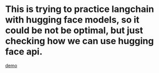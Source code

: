 # This is trying to practice langchain with hugging face models, so it could be not be optimal, but just checking how we can use hugging face api.

[demo](https://demopage.streamlit.app/)

